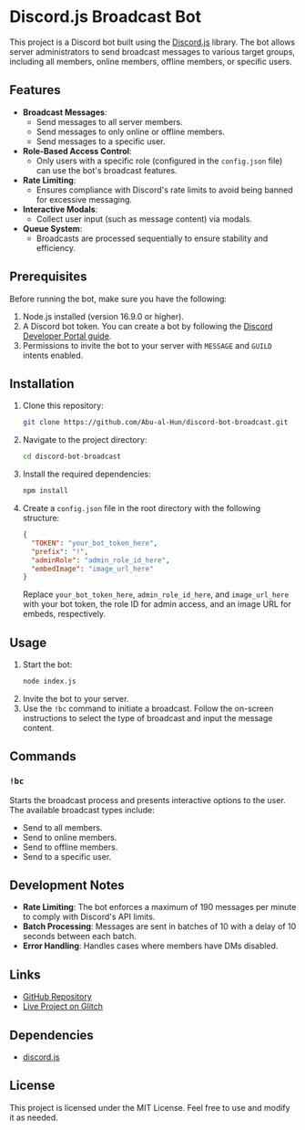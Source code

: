 # Discord.js Broadcast Bot

This project is a Discord bot built using the [Discord.js](https://discord.js.org) library. The bot allows server administrators to send broadcast messages to various target groups, including all members, online members, offline members, or specific users.

## Features
- **Broadcast Messages**:
  - Send messages to all server members.
  - Send messages to only online or offline members.
  - Send messages to a specific user.
- **Role-Based Access Control**:
  - Only users with a specific role (configured in the `config.json` file) can use the bot's broadcast features.
- **Rate Limiting**:
  - Ensures compliance with Discord's rate limits to avoid being banned for excessive messaging.
- **Interactive Modals**:
  - Collect user input (such as message content) via modals.
- **Queue System**:
  - Broadcasts are processed sequentially to ensure stability and efficiency.

## Prerequisites

Before running the bot, make sure you have the following:

1. Node.js installed (version 16.9.0 or higher).
2. A Discord bot token. You can create a bot by following the [Discord Developer Portal guide](https://discord.com/developers/docs/intro).
3. Permissions to invite the bot to your server with `MESSAGE` and `GUILD` intents enabled.

## Installation

1. Clone this repository:
   ```bash
   git clone https://github.com/Abu-al-Hun/discord-bot-broadcast.git
   ```
2. Navigate to the project directory:
   ```bash
   cd discord-bot-broadcast
   ```
3. Install the required dependencies:
   ```bash
   npm install
   ```
4. Create a `config.json` file in the root directory with the following structure:
   ```json
   {
     "TOKEN": "your_bot_token_here",
     "prefix": "!",
     "adminRole": "admin_role_id_here",
     "embedImage": "image_url_here"
   }
   ```
   Replace `your_bot_token_here`, `admin_role_id_here`, and `image_url_here` with your bot token, the role ID for admin access, and an image URL for embeds, respectively.

## Usage

1. Start the bot:
   ```bash
   node index.js
   ```
2. Invite the bot to your server.
3. Use the `!bc` command to initiate a broadcast. Follow the on-screen instructions to select the type of broadcast and input the message content.

## Commands

### `!bc`
Starts the broadcast process and presents interactive options to the user. The available broadcast types include:
- Send to all members.
- Send to online members.
- Send to offline members.
- Send to a specific user.

## Development Notes

- **Rate Limiting**: The bot enforces a maximum of 190 messages per minute to comply with Discord's API limits.
- **Batch Processing**: Messages are sent in batches of 10 with a delay of 10 seconds between each batch.
- **Error Handling**: Handles cases where members have DMs disabled.

## Links
- [GitHub Repository](https://github.com/Abu-al-Hun/discord-bot-broadcast)
- [Live Project on Glitch](https://glitch.com/~discord-bot-broadcast)

## Dependencies
- [discord.js](https://www.npmjs.com/package/discord.js)

## License
This project is licensed under the MIT License. Feel free to use and modify it as needed.

